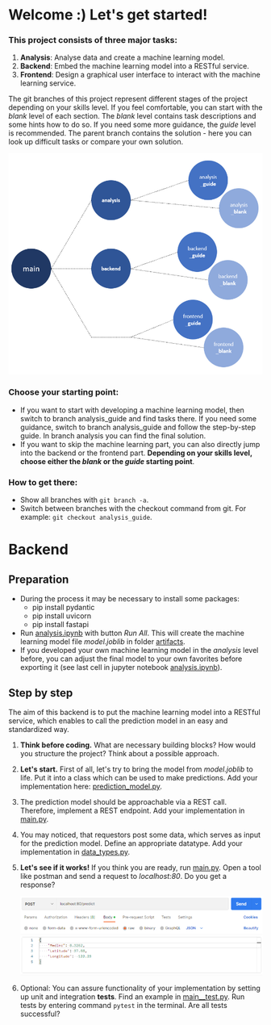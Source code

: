 # Welcome :) Let's get started!

### This project consists of three major tasks:
1) **Analysis**: Analyse data and create a machine learning model.
2) **Backend**: Embed the machine learning model into a RESTful service.
3) **Frontend**: Design a graphical user interface to interact with the machine learning service.

The git branches of this project represent different stages of the project depending on your skills level. If you feel comfortable, you can start with the *blank* level of each section. The *blank* level contains task descriptions and some hints how to do so. If you need some more guidance, the *guide* level is recommended. The parent branch contains the solution - here you can look up difficult tasks or compare your own solution.

![](./images/git_branches.PNG)

### Choose your starting point: 
- If you want to start with developing a machine learning model, then switch to branch analysis_guide and find tasks there. If you need some guidance, switch to branch analysis_guide and follow the step-by-step guide. In branch analysis you can find the final solution. 
- If you want to skip the machine learning part, you can also directly jump into the backend or the frontend part. **Depending on your skills level, choose either the *blank* or the *guide* starting point**.


### How to get there:
- Show all branches with <code>git branch -a</code>.
- Switch between branches with the checkout command from git. For example: <code>git checkout analysis_guide</code>.


# Backend

## Preparation 
- During the process it may be necessary to install some packages:  
    - pip install pydantic
    - pip install uvicorn
    - pip install fastapi
- Run [analysis.ipynb](./backend/analysis/analysis.ipynb) with button *Run All*. This will create the machine learning model file *model.joblib* in folder [artifacts](./backend/artifacts/). 
- If you developed your own machine learning model in the *analysis* level before, you can adjust the final model to your own favorites before exporting it (see last cell in jupyter notebook [analysis.ipynb](./backend/analysis/analysis.ipynb)).


## Step by step
The aim of this backend is to put the machine learning model into a RESTful service, which enables to call the prediction model in an easy and standardized way.

1) **Think before coding.** What are necessary building blocks? How would you structure the project? Think about a possible approach.

2) **Let's start.** First of all, let's try to bring the model from *model.joblib* to life. Put it into a class which can be used to make predictions. Add your implementation here: [prediction_model.py](./backend/src/prediction_model.py).
3) The prediction model should be approachable via a REST call. Therefore, implement a REST endpoint. Add your implementation in [main.py](./backend/src/main.py).
4) You may noticed, that requestors post some data, which serves as input for the prediction model. Define an appropriate datatype. Add your implementation in [data_types.py](./backend/src/data_types.py).

5) **Let's see if it works!** If you think you are ready, run [main.py](/backend/src/main.py). Open a tool like postman and send a request to *localhost:80*. Do you get a response?

    ![Postman Example](./images/postman_example.PNG)

6) Optional: You can assure functionality of your implementation by setting up unit and integration **tests**. Find an example in [main__test.py](./backend/src/main__test.py). Run tests by entering command <code>pytest</code> in the terminal. Are all tests successful?
